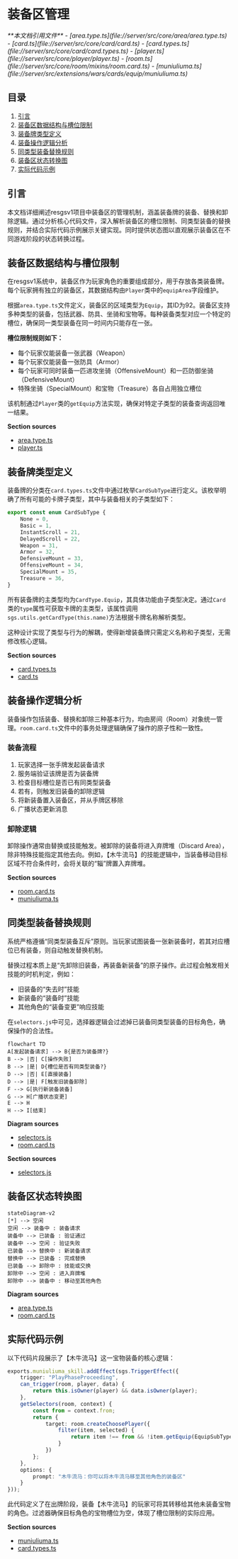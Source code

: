 # 装备区管理

<cite>
**本文档引用文件**  
- [area.type.ts](file://server/src/core/area/area.type.ts)
- [card.ts](file://server/src/core/card/card.ts)
- [card.types.ts](file://server/src/core/card/card.types.ts)
- [player.ts](file://server/src/core/player/player.ts)
- [room.ts](file://server/src/core/room/mixins/room.card.ts)
- [muniuliuma.ts](file://server/src/extensions/wars/cards/equip/muniuliuma.ts)
</cite>

## 目录
1. [引言](#引言)
2. [装备区数据结构与槽位限制](#装备区数据结构与槽位限制)
3. [装备牌类型定义](#装备牌类型定义)
4. [装备操作逻辑分析](#装备操作逻辑分析)
5. [同类型装备替换规则](#同类型装备替换规则)
6. [装备区状态转换图](#装备区状态转换图)
7. [实际代码示例](#实际代码示例)

## 引言
本文档详细阐述resgsv1项目中装备区的管理机制，涵盖装备牌的装备、替换和卸除逻辑。通过分析核心代码文件，深入解析装备区的槽位限制、同类型装备的替换规则，并结合实际代码示例展示关键实现。同时提供状态图以直观展示装备区在不同游戏阶段的状态转换过程。

## 装备区数据结构与槽位限制

在resgsv1系统中，装备区作为玩家角色的重要组成部分，用于存放各类装备牌。每个玩家拥有独立的装备区，其数据结构由`Player`类中的`equipArea`字段维护。

根据`area.type.ts`文件定义，装备区的区域类型为`Equip`，其ID为92。装备区支持多种类型的装备，包括武器、防具、坐骑和宝物等。每种装备类型对应一个特定的槽位，确保同一类型装备在同一时间内只能存在一张。

**槽位限制规则如下：**
- 每个玩家仅能装备一张武器（Weapon）
- 每个玩家仅能装备一张防具（Armor）
- 每个玩家可同时装备一匹进攻坐骑（OffensiveMount）和一匹防御坐骑（DefensiveMount）
- 特殊坐骑（SpecialMount）和宝物（Treasure）各自占用独立槽位

该机制通过`Player`类的`getEquip`方法实现，确保对特定子类型的装备查询返回唯一结果。

**Section sources**
- [area.type.ts](file://server/src/core/area/area.type.ts#L1-L30)
- [player.ts](file://server/src/core/player/player.ts#L637-L679)

## 装备牌类型定义

装备牌的分类在`card.types.ts`文件中通过枚举`CardSubType`进行定义。该枚举明确了所有可能的卡牌子类型，其中与装备相关的子类型如下：

```typescript
export const enum CardSubType {
    None = 0,
    Basic = 1,
    InstantScroll = 21,
    DelayedScroll = 22,
    Weapon = 31,
    Armor = 32,
    DefensiveMount = 33,
    OffensiveMount = 34,
    SpecialMount = 35,
    Treasure = 36,
}
```

所有装备牌的主类型均为`CardType.Equip`，其具体功能由子类型决定。通过`Card`类的`type`属性可获取卡牌的主类型，该属性调用`sgs.utils.getCardType(this.name)`方法根据卡牌名称解析类型。

这种设计实现了类型与行为的解耦，使得新增装备牌只需定义名称和子类型，无需修改核心逻辑。

**Section sources**
- [card.types.ts](file://server/src/core/card/card.types.ts#L107-L127)
- [card.ts](file://server/src/core/card/card.ts#L143-L145)

## 装备操作逻辑分析

装备操作包括装备、替换和卸除三种基本行为，均由房间（Room）对象统一管理。`room.card.ts`文件中的事务处理逻辑确保了操作的原子性和一致性。

### 装备流程
1. 玩家选择一张手牌发起装备请求
2. 服务端验证该牌是否为装备牌
3. 检查目标槽位是否已有同类型装备
4. 若有，则触发旧装备的卸除逻辑
5. 将新装备置入装备区，并从手牌区移除
6. 广播状态更新消息

### 卸除逻辑
卸除操作通常由替换或技能触发。被卸除的装备将进入弃牌堆（Discard Area），除非特殊技能指定其他去向。例如，【木牛流马】的技能逻辑中，当装备移动目标区域不符合条件时，会将关联的“辎”牌置入弃牌堆。

**Section sources**
- [room.card.ts](file://server/src/core/room/mixins/room.card.ts)
- [muniuliuma.ts](file://server/src/extensions/wars/cards/equip/muniuliuma.ts#L94-L125)

## 同类型装备替换规则

系统严格遵循“同类型装备互斥”原则。当玩家试图装备一张新装备时，若其对应槽位已有装备，则自动触发替换机制。

替换过程本质上是“先卸除旧装备，再装备新装备”的原子操作。此过程会触发相关技能的时机判定，例如：
- 旧装备的“失去时”技能
- 新装备的“装备时”技能
- 其他角色的“装备变更”响应技能

在`selectors.js`中可见，选择器逻辑会过滤掉已装备同类型装备的目标角色，确保操作的合法性。

```mermaid
flowchart TD
A[发起装备请求] --> B{是否为装备牌?}
B --> |否| C[操作失败]
B --> |是| D{槽位是否有同类型装备?}
D --> |否| E[直接装备]
D --> |是| F[触发旧装备卸除]
F --> G[执行新装备装备]
G --> H[广播状态变更]
E --> H
H --> I[结束]
```

**Diagram sources**
- [selectors.js](file://server/build/extensions/standard/selectors.js#L576-L606)
- [room.card.ts](file://server/src/core/room/mixins/room.card.ts)

**Section sources**
- [selectors.js](file://server/build/extensions/standard/selectors.js#L576-L606)

## 装备区状态转换图

```mermaid
stateDiagram-v2
[*] --> 空闲
空闲 --> 装备中 : 装备请求
装备中 --> 已装备 : 验证通过
装备中 --> 空闲 : 验证失败
已装备 --> 替换中 : 新装备请求
替换中 --> 已装备 : 完成替换
已装备 --> 卸除中 : 技能或交换
卸除中 --> 空闲 : 进入弃牌堆
卸除中 --> 装备中 : 移动至其他角色
```

**Diagram sources**
- [area.type.ts](file://server/src/core/area/area.type.ts#L1-L30)
- [room.card.ts](file://server/src/core/room/mixins/room.card.ts)

## 实际代码示例

以下代码片段展示了【木牛流马】这一宝物装备的核心逻辑：

```typescript
exports.muniuliuma_skill.addEffect(sgs.TriggerEffect({
    trigger: "PlayPhaseProceeding",
    can_trigger(room, player, data) {
        return this.isOwner(player) && data.isOwner(player);
    },
    getSelectors(room, context) {
        const from = context.from;
        return {
            target: room.createChoosePlayer({
                filter(item, selected) {
                    return item !== from && !item.getEquip(EquipSubType.Treasure);
                }
            })
        };
    },
    options: {
        prompt: "木牛流马：你可以将木牛流马移至其他角色的装备区"
    }
}));
```

此代码定义了在出牌阶段，装备【木牛流马】的玩家可将其转移给其他未装备宝物的角色。过滤器确保目标角色的宝物槽位为空，体现了槽位限制的实际应用。

**Section sources**
- [muniuliuma.ts](file://server/src/extensions/wars/cards/equip/muniuliuma.ts#L94-L125)
- [card.types.ts](file://server/src/core/card/card.types.ts#L107-L127)